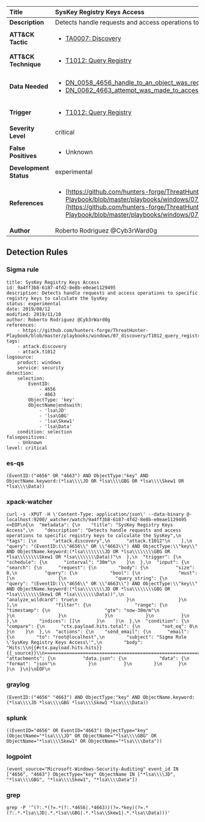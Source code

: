| Title                    | SysKey Registry Keys Access       |
|:-------------------------|:------------------|
| **Description**          | Detects handle requests and access operations to specific registry keys to calculate the SysKey |
| **ATT&amp;CK Tactic**    |  <ul><li>[TA0007: Discovery](https://attack.mitre.org/tactics/TA0007)</li></ul>  |
| **ATT&amp;CK Technique** | <ul><li>[T1012: Query Registry](https://attack.mitre.org/techniques/T1012)</li></ul>  |
| **Data Needed**          | <ul><li>[DN_0058_4656_handle_to_an_object_was_requested](../Data_Needed/DN_0058_4656_handle_to_an_object_was_requested.md)</li><li>[DN_0062_4663_attempt_was_made_to_access_an_object](../Data_Needed/DN_0062_4663_attempt_was_made_to_access_an_object.md)</li></ul>  |
| **Trigger**              | <ul><li>[T1012: Query Registry](../Triggers/T1012.md)</li></ul>  |
| **Severity Level**       | critical |
| **False Positives**      | <ul><li>Unknown</li></ul>  |
| **Development Status**   | experimental |
| **References**           | <ul><li>[https://github.com/hunters-forge/ThreatHunter-Playbook/blob/master/playbooks/windows/07_discovery/T1012_query_registry/syskey_registry_keys_access.md](https://github.com/hunters-forge/ThreatHunter-Playbook/blob/master/playbooks/windows/07_discovery/T1012_query_registry/syskey_registry_keys_access.md)</li></ul>  |
| **Author**               | Roberto Rodriguez @Cyb3rWard0g |


## Detection Rules

### Sigma rule

```
title: SysKey Registry Keys Access
id: 9a4ff3b8-6187-4fd2-8e8b-e0eae1129495
description: Detects handle requests and access operations to specific registry keys to calculate the SysKey
status: experimental
date: 2019/08/12
modified: 2019/11/10
author: Roberto Rodriguez @Cyb3rWard0g
references:
    - https://github.com/hunters-forge/ThreatHunter-Playbook/blob/master/playbooks/windows/07_discovery/T1012_query_registry/syskey_registry_keys_access.md
tags:
    - attack.discovery
    - attack.t1012
logsource:
    product: windows
    service: security
detection:
    selection:
        EventID:
            - 4656
            - 4663
        ObjectType: 'key'
        ObjectName|endswith:
            - 'lsa\JD'
            - 'lsa\GBG'
            - 'lsa\Skew1'
            - 'lsa\Data'
    condition: selection
falsepositives:
    - Unknown
level: critical
```





### es-qs
    
```
(EventID:("4656" OR "4663") AND ObjectType:"key" AND ObjectName.keyword:(*lsa\\\\JD OR *lsa\\\\GBG OR *lsa\\\\Skew1 OR *lsa\\\\Data))
```


### xpack-watcher
    
```
curl -s -XPUT -H \'Content-Type: application/json\' --data-binary @- localhost:9200/_watcher/watch/9a4ff3b8-6187-4fd2-8e8b-e0eae1129495 <<EOF\n{\n  "metadata": {\n    "title": "SysKey Registry Keys Access",\n    "description": "Detects handle requests and access operations to specific registry keys to calculate the SysKey",\n    "tags": [\n      "attack.discovery",\n      "attack.t1012"\n    ],\n    "query": "(EventID:(\\"4656\\" OR \\"4663\\") AND ObjectType:\\"key\\" AND ObjectName.keyword:(*lsa\\\\\\\\JD OR *lsa\\\\\\\\GBG OR *lsa\\\\\\\\Skew1 OR *lsa\\\\\\\\Data))"\n  },\n  "trigger": {\n    "schedule": {\n      "interval": "30m"\n    }\n  },\n  "input": {\n    "search": {\n      "request": {\n        "body": {\n          "size": 0,\n          "query": {\n            "bool": {\n              "must": [\n                {\n                  "query_string": {\n                    "query": "(EventID:(\\"4656\\" OR \\"4663\\") AND ObjectType:\\"key\\" AND ObjectName.keyword:(*lsa\\\\\\\\JD OR *lsa\\\\\\\\GBG OR *lsa\\\\\\\\Skew1 OR *lsa\\\\\\\\Data))",\n                    "analyze_wildcard": true\n                  }\n                }\n              ],\n              "filter": {\n                "range": {\n                  "timestamp": {\n                    "gte": "now-30m/m"\n                  }\n                }\n              }\n            }\n          }\n        },\n        "indices": []\n      }\n    }\n  },\n  "condition": {\n    "compare": {\n      "ctx.payload.hits.total": {\n        "not_eq": 0\n      }\n    }\n  },\n  "actions": {\n    "send_email": {\n      "email": {\n        "to": "root@localhost",\n        "subject": "Sigma Rule \'SysKey Registry Keys Access\'",\n        "body": "Hits:\\n{{#ctx.payload.hits.hits}}{{_source}}\\n================================================================================\\n{{/ctx.payload.hits.hits}}",\n        "attachments": {\n          "data.json": {\n            "data": {\n              "format": "json"\n            }\n          }\n        }\n      }\n    }\n  }\n}\nEOF\n
```


### graylog
    
```
(EventID:("4656" "4663") AND ObjectType:"key" AND ObjectName.keyword:(*lsa\\\\JD *lsa\\\\GBG *lsa\\\\Skew1 *lsa\\\\Data))
```


### splunk
    
```
((EventID="4656" OR EventID="4663") ObjectType="key" (ObjectName="*lsa\\\\JD" OR ObjectName="*lsa\\\\GBG" OR ObjectName="*lsa\\\\Skew1" OR ObjectName="*lsa\\\\Data"))
```


### logpoint
    
```
(event_source="Microsoft-Windows-Security-Auditing" event_id IN ["4656", "4663"] ObjectType="key" ObjectName IN ["*lsa\\\\JD", "*lsa\\\\GBG", "*lsa\\\\Skew1", "*lsa\\\\Data"])
```


### grep
    
```
grep -P '^(?:.*(?=.*(?:.*4656|.*4663))(?=.*key)(?=.*(?:.*.*lsa\\JD|.*.*lsa\\GBG|.*.*lsa\\Skew1|.*.*lsa\\Data)))'
```



